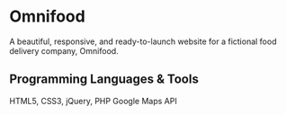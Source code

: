 # Omnifood
A beautiful, responsive, and ready-to-launch website for a fictional food delivery company, Omnifood.

## Programming Languages & Tools
HTML5, CSS3, jQuery, PHP
Google Maps API
